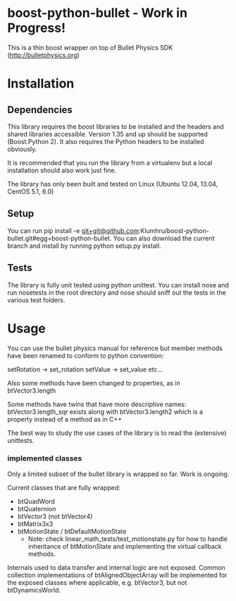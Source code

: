 boost-python-bullet - Work in Progress!
===================
This is a thin boost wrapper on top of Bullet Physics SDK (http://bulletphysics.org)

# Installation

## Dependencies

This library requires the boost libraries to be installed and the headers and shared libraries accessible. Version 1.35 and up should be supported (Boost.Python 2). It also requires the Python headers to be installed obviously.

It is recommended that you run the library from a virtualenv but a local installation should also work just fine.

The library has only been built and tested on Linux (Ubuntu 12.04, 13.04, CentOS 5.1, 6.0)

## Setup

You can run pip install -e git+git@github.com:Klumhru/boost-python-bullet.git#egg=boost-python-bullet. You can also download the current branch and install by running python setup.py install.

## Tests

The library is fully unit tested using python unittest. You can install nose and run nosetests in the root directory and nose should sniff out the tests in the various test folders.

# Usage

You can use the bullet physics manual for reference but member methods have been
renamed to conform to python convention:

setRotation -> set_rotation
setValue -> set_value
etc...

Also some methods have been changed to properties, as in btVector3.length

Some methods have twins that have more descriptive names: btVector3.length_sqr
exists along with btVector3.length2 which is a property instead of a method as in
C++

The best way to study the use cases of the library is to read the (extensive) unittests.

### implemented classes

Only a limited subset of the bullet library is wrapped so far. Work is ongoing.

Current classes that are fully wrapped:

* btQuadWord
* btQuaternion
* btVector3 (not btVector4)
* btMatrix3x3
* btMotionState / btDefaultMotionState
  * Note: check linear_math_tests/test_motionstate.py for how to handle inheritance of btMotionState and implementing the virtual callback methods.

Internals used to data transfer and internal logic are not exposed. Common collection implementations of btAlignedObjectArray will be implemented for the exposed classes where applicable, e.g. btVector3, but not btDynamicsWorld.
